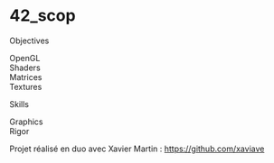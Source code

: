 # 42_scop

Objectives

OpenGL   
Shaders   
Matrices   
Textures   

Skills

Graphics   
Rigor   
   
   
   Projet réalisé en duo avec Xavier Martin : https://github.com/xaviave
